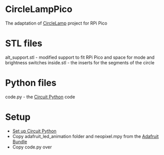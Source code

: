 # CircleLampPico
The adaptation of [CircleLamp](https://github.com/mistic100/CircleLamp) project for RPi Pico

# STL files
alt_support.stl - modified support to fit RPi Pico and space for mode and brightness switches
inside.stl - the inserts for the segments of the circle

# Python files
code.py - the [Circuit Python](https://learn.adafruit.com/getting-started-with-raspberry-pi-pico-circuitpython/overview) code

# Setup
- [Set up Circuit Python](https://learn.adafruit.com/getting-started-with-raspberry-pi-pico-circuitpython/circuitpython)
- Copy adafruit_led_animation folder and neopixel.mpy from the [Adafruit Bundle](https://learn.adafruit.com/welcome-to-circuitpython/circuitpython-libraries)
- Copy code.py over
